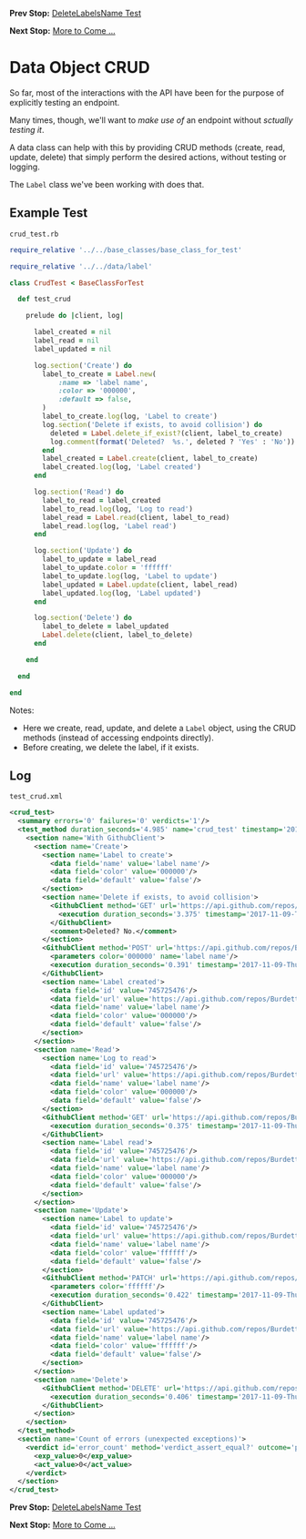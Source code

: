 <!--- GENERATED FILE, DO NOT EDIT --->
**Prev Stop:** [DeleteLabelsName Test](./DeleteLabelsName.md#deletelabelsname-test)

**Next Stop:** [More to Come ...](./MoreToCome.md#more-to-come-)


# Data Object CRUD

So far, most of the interactions with the API have been for the purpose of explicitly testing an endpoint.

Many times, though, we'll want to _make use of_ an endpoint without _sctually testing it_.

A data class can help with this by providing CRUD methods (create, read, update, delete) that simply perform the desired actions, without testing or logging.

The <code>Label</code> class we've been working with does that.

## Example Test

<code>crud_test.rb</code>
```ruby
require_relative '../../base_classes/base_class_for_test'

require_relative '../../data/label'

class CrudTest < BaseClassForTest

  def test_crud

    prelude do |client, log|

      label_created = nil
      label_read = nil
      label_updated = nil

      log.section('Create') do
        label_to_create = Label.new(
            :name => 'label name',
            :color => '000000',
            :default => false,
        )
        label_to_create.log(log, 'Label to create')
        log.section('Delete if exists, to avoid collision') do
          deleted = Label.delete_if_exist?(client, label_to_create)
          log.comment(format('Deleted?  %s.', deleted ? 'Yes' : 'No'))
        end
        label_created = Label.create(client, label_to_create)
        label_created.log(log, 'Label created')
      end

      log.section('Read') do
        label_to_read = label_created
        label_to_read.log(log, 'Log to read')
        label_read = Label.read(client, label_to_read)
        label_read.log(log, 'Label read')
      end

      log.section('Update') do
        label_to_update = label_read
        label_to_update.color = 'ffffff'
        label_to_update.log(log, 'Label to update')
        label_updated = Label.update(client, label_read)
        label_updated.log(log, 'Label updated')
      end

      log.section('Delete') do
        label_to_delete = label_updated
        Label.delete(client, label_to_delete)
      end

    end

  end

end
```

Notes:

- Here we create, read, update, and delete a <code>Label</code> object, using the CRUD methods (instead of accessing endpoints directly).
- Before creating, we delete the label, if it exists.

## Log

<code>test_crud.xml</code>
```xml
<crud_test>
  <summary errors='0' failures='0' verdicts='1'/>
  <test_method duration_seconds='4.985' name='crud_test' timestamp='2017-11-09-Thu-12.31.52.473'>
    <section name='With GithubClient'>
      <section name='Create'>
        <section name='Label to create'>
          <data field='name' value='label name'/>
          <data field='color' value='000000'/>
          <data field='default' value='false'/>
        </section>
        <section name='Delete if exists, to avoid collision'>
          <GithubClient method='GET' url='https://api.github.com/repos/BurdetteLamar/RubyTest/labels/label%20name'>
            <execution duration_seconds='3.375' timestamp='2017-11-09-Thu-12.31.52.488'/>
          </GithubClient>
          <comment>Deleted? No.</comment>
        </section>
        <GithubClient method='POST' url='https://api.github.com/repos/BurdetteLamar/RubyTest/labels'>
          <parameters color='000000' name='label name'/>
          <execution duration_seconds='0.391' timestamp='2017-11-09-Thu-12.31.55.863'/>
        </GithubClient>
        <section name='Label created'>
          <data field='id' value='745725476'/>
          <data field='url' value='https://api.github.com/repos/BurdetteLamar/RubyTest/labels/label%20name'/>
          <data field='name' value='label name'/>
          <data field='color' value='000000'/>
          <data field='default' value='false'/>
        </section>
      </section>
      <section name='Read'>
        <section name='Log to read'>
          <data field='id' value='745725476'/>
          <data field='url' value='https://api.github.com/repos/BurdetteLamar/RubyTest/labels/label%20name'/>
          <data field='name' value='label name'/>
          <data field='color' value='000000'/>
          <data field='default' value='false'/>
        </section>
        <GithubClient method='GET' url='https://api.github.com/repos/BurdetteLamar/RubyTest/labels/label%20name'>
          <execution duration_seconds='0.375' timestamp='2017-11-09-Thu-12.31.56.254'/>
        </GithubClient>
        <section name='Label read'>
          <data field='id' value='745725476'/>
          <data field='url' value='https://api.github.com/repos/BurdetteLamar/RubyTest/labels/label%20name'/>
          <data field='name' value='label name'/>
          <data field='color' value='000000'/>
          <data field='default' value='false'/>
        </section>
      </section>
      <section name='Update'>
        <section name='Label to update'>
          <data field='id' value='745725476'/>
          <data field='url' value='https://api.github.com/repos/BurdetteLamar/RubyTest/labels/label%20name'/>
          <data field='name' value='label name'/>
          <data field='color' value='ffffff'/>
          <data field='default' value='false'/>
        </section>
        <GithubClient method='PATCH' url='https://api.github.com/repos/BurdetteLamar/RubyTest/labels/label%20name'>
          <parameters color='ffffff'/>
          <execution duration_seconds='0.422' timestamp='2017-11-09-Thu-12.31.56.629'/>
        </GithubClient>
        <section name='Label updated'>
          <data field='id' value='745725476'/>
          <data field='url' value='https://api.github.com/repos/BurdetteLamar/RubyTest/labels/label%20name'/>
          <data field='name' value='label name'/>
          <data field='color' value='ffffff'/>
          <data field='default' value='false'/>
        </section>
      </section>
      <section name='Delete'>
        <GithubClient method='DELETE' url='https://api.github.com/repos/BurdetteLamar/RubyTest/labels/label%20name'>
          <execution duration_seconds='0.406' timestamp='2017-11-09-Thu-12.31.57.051'/>
        </GithubClient>
      </section>
    </section>
  </test_method>
  <section name='Count of errors (unexpected exceptions)'>
    <verdict id='error_count' method='verdict_assert_equal?' outcome='passed' volatile='true'>
      <exp_value>0</exp_value>
      <act_value>0</act_value>
    </verdict>
  </section>
</crud_test>
```

**Prev Stop:** [DeleteLabelsName Test](./DeleteLabelsName.md#deletelabelsname-test)

**Next Stop:** [More to Come ...](./MoreToCome.md#more-to-come-)

